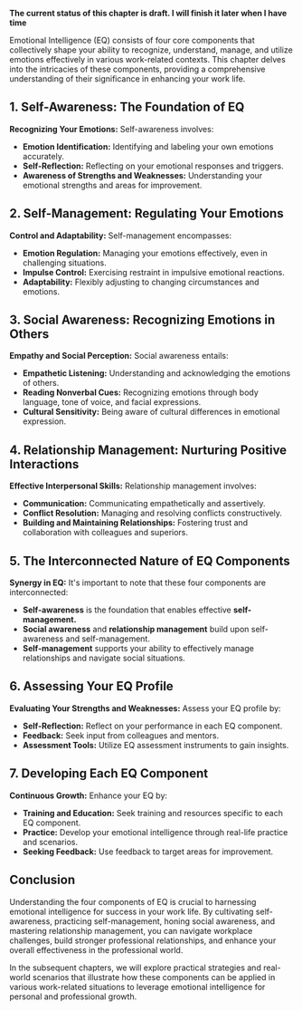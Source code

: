 **The current status of this chapter is draft. I will finish it later when I have time**

Emotional Intelligence (EQ) consists of four core components that collectively shape your ability to recognize, understand, manage, and utilize emotions effectively in various work-related contexts. This chapter delves into the intricacies of these components, providing a comprehensive understanding of their significance in enhancing your work life.

**1. Self-Awareness: The Foundation of EQ**
-------------------------------------------

**Recognizing Your Emotions:** Self-awareness involves:

* **Emotion Identification:** Identifying and labeling your own emotions accurately.
* **Self-Reflection:** Reflecting on your emotional responses and triggers.
* **Awareness of Strengths and Weaknesses:** Understanding your emotional strengths and areas for improvement.

**2. Self-Management: Regulating Your Emotions**
------------------------------------------------

**Control and Adaptability:** Self-management encompasses:

* **Emotion Regulation:** Managing your emotions effectively, even in challenging situations.
* **Impulse Control:** Exercising restraint in impulsive emotional reactions.
* **Adaptability:** Flexibly adjusting to changing circumstances and emotions.

**3. Social Awareness: Recognizing Emotions in Others**
-------------------------------------------------------

**Empathy and Social Perception:** Social awareness entails:

* **Empathetic Listening:** Understanding and acknowledging the emotions of others.
* **Reading Nonverbal Cues:** Recognizing emotions through body language, tone of voice, and facial expressions.
* **Cultural Sensitivity:** Being aware of cultural differences in emotional expression.

**4. Relationship Management: Nurturing Positive Interactions**
---------------------------------------------------------------

**Effective Interpersonal Skills:** Relationship management involves:

* **Communication:** Communicating empathetically and assertively.
* **Conflict Resolution:** Managing and resolving conflicts constructively.
* **Building and Maintaining Relationships:** Fostering trust and collaboration with colleagues and superiors.

**5. The Interconnected Nature of EQ Components**
-------------------------------------------------

**Synergy in EQ:** It's important to note that these four components are interconnected:

* **Self-awareness** is the foundation that enables effective **self-management.**
* **Social awareness** and **relationship management** build upon self-awareness and self-management.
* **Self-management** supports your ability to effectively manage relationships and navigate social situations.

**6. Assessing Your EQ Profile**
--------------------------------

**Evaluating Your Strengths and Weaknesses:** Assess your EQ profile by:

* **Self-Reflection:** Reflect on your performance in each EQ component.
* **Feedback:** Seek input from colleagues and mentors.
* **Assessment Tools:** Utilize EQ assessment instruments to gain insights.

**7. Developing Each EQ Component**
-----------------------------------

**Continuous Growth:** Enhance your EQ by:

* **Training and Education:** Seek training and resources specific to each EQ component.
* **Practice:** Develop your emotional intelligence through real-life practice and scenarios.
* **Seeking Feedback:** Use feedback to target areas for improvement.

**Conclusion**
--------------

Understanding the four components of EQ is crucial to harnessing emotional intelligence for success in your work life. By cultivating self-awareness, practicing self-management, honing social awareness, and mastering relationship management, you can navigate workplace challenges, build stronger professional relationships, and enhance your overall effectiveness in the professional world.

In the subsequent chapters, we will explore practical strategies and real-world scenarios that illustrate how these components can be applied in various work-related situations to leverage emotional intelligence for personal and professional growth.
